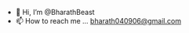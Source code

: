 - 👋 Hi, I’m @BharathBeast
- 📫 How to reach me ... bharath040906@gmail.com

<!---
BharathBeast/BharathBeast is a ✨ special ✨ repository because its `README.md` (this file) appears on your GitHub profile.
You can click the Preview link to take a look at your changes.
--->
